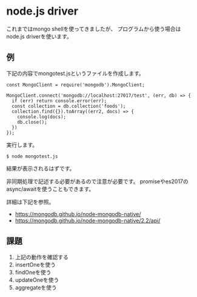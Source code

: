 # node.js driver

これまではmongo shellを使ってきましたが、
プログラムから使う場合はnode.js driverを使います。

## 例

下記の内容でmongotest.jsというファイルを作成します。

```
const MongoClient = require('mongodb').MongoClient;

MongoClient.connect('mongodb://localhost:27017/test', (err, db) => {
  if (err) return console.error(err);
  const collection = db.collection('foods');
  collection.find({}).toArray((err2, docs) => {
    console.log(docs);
    db.close();
  })
});
```

実行します。

```
$ node mongotest.js
```

結果が表示されるはずです。

非同期処理で記述する必要があるので注意が必要です。
promiseやes2017のasync/awaitを使うこともできます。

詳細は下記を参照。

- https://mongodb.github.io/node-mongodb-native/
- https://mongodb.github.io/node-mongodb-native/2.2/api/

## 課題

1. 上記の動作を確認する
2. insertOneを使う
3. findOneを使う
4. updateOneを使う
5. aggregateを使う
